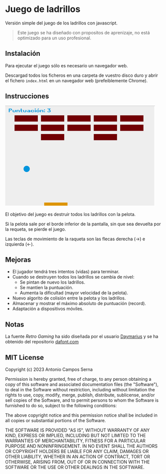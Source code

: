 # Juego de ladrillos

Versión simple del juego de los ladrillos con javascript.

> Este juego se ha diseñado con propositos de aprenizaje, no está optimizado para un uso profesional.

## Instalación

Para ejecutar el juego sólo es necesario un navegador web.

Descargad todos los ficheros en una carpeta de vuestro disco duro y abrir el fichero `index.html` en un navegador web (prefeiblemente Chrome).

## Instrucciones

![Captura de pantalla](src/screenshot.png)

El objetivo del juego es destruir todos los ladrillos con la pelota.

Si la pelota sale por el borde inferior de la pantalla, sin que sea devuelta por la requeta, se pierde el juego.

Las teclas de movimiento de la raqueta son las flecas derecha (&rarr;) e izquierda (&larr;).

## Mejoras

* El jugador tendrá tres intentos (vidas) para terminar.
* Cuando se destruyen todos los ladrillos se cambia de nivel:
  * Se pintan de nuevo los ladrillos.
  * Se mantien la puntuación.
  * Aumenta la dificultad (mayor velocidad de la pelota).
* Nuevo algorito de colisión entre la pelota y los ladrillos.
* Almacenar y mostrar el máximo absoluto de puntuación (record).
* Adaptación a dispositivos móviles.

## Notas

La fuente *Retro Gaming* ha sido diseñada por el usuario [Daymarius](https://www.dafont.com/es/daymarius.d7345)  y se ha obtenido del repositorio [dafont.com](https://www.dafont.com/es/retro-gaming.font)

## MIT License

Copyright (c) 2023 Antonio Campos Serna

Permission is hereby granted, free of charge, to any person obtaining a copy
of this software and associated documentation files (the "Software"), to deal
in the Software without restriction, including without limitation the rights
to use, copy, modify, merge, publish, distribute, sublicense, and/or sell
copies of the Software, and to permit persons to whom the Software is
furnished to do so, subject to the following conditions:

The above copyright notice and this permission notice shall be included in all
copies or substantial portions of the Software.

THE SOFTWARE IS PROVIDED "AS IS", WITHOUT WARRANTY OF ANY KIND, EXPRESS OR
IMPLIED, INCLUDING BUT NOT LIMITED TO THE WARRANTIES OF MERCHANTABILITY,
FITNESS FOR A PARTICULAR PURPOSE AND NONINFRINGEMENT. IN NO EVENT SHALL THE
AUTHORS OR COPYRIGHT HOLDERS BE LIABLE FOR ANY CLAIM, DAMAGES OR OTHER
LIABILITY, WHETHER IN AN ACTION OF CONTRACT, TORT OR OTHERWISE, ARISING FROM,
OUT OF OR IN CONNECTION WITH THE SOFTWARE OR THE USE OR OTHER DEALINGS IN THE
SOFTWARE.